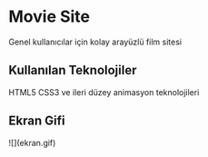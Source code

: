 <h1>Movie Site</h1>

Genel kullanıcılar için kolay arayüzlü film sitesi 

<h2>Kullanılan Teknolojiler</h2>

HTML5 CSS3 ve ileri düzey animasyon teknolojileri

<h2>Ekran Gifi</h2>
![](ekran.gif)